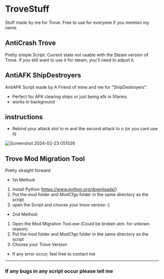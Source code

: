# TroveStuff
Stuff made by me for Trove.
Free to use for everyone if you mention my name.

## AntiCrash Trove
Pretty simple Script. Current state not usable with the Steam version of Trove. If you still want to use it for steam, you'll need to adjust it.

## AntiAFK ShipDestroyers
AntiAFK Script made by A Friend of mine and me for "ShipDestroyers". 
- Perfect for AFK clearing ships or just being afk in 5farms.
- works in background

## instructions
- Rebind your attack slot to m and the second attack to o (or you cant use it)

![Screenshot 2024-02-23 051526](https://github.com/VashTetr/TroveStuff/assets/141316151/5fdac6a9-258d-4eaf-96b9-4bbd83b91c1b)
## Trove Mod Migration Tool
Pretty straight forward
- 1st Method:
1. Install Python (https://www.python.org/downloads/)
2. Put the mod folder and ModCfgs folder in the same directory as the script
3. open the Script and choose your trove version :)

- 2nd Method:
1. Open the Mod Migration Tool.exe  (Could be broken atm. for unkown reason)
2. Put the mod folder and ModCfgs folder in the same directory as the script
3. Choose your Trove Version

 - If any error occur, feel free to contact me
----
### If any bugs in any script occur please tell me
